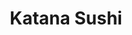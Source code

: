 ---
layout: place
title: "Katana Sushi"
permalink: /virginia/midlothian/katana-sushi.html
stateAbbr: VA
stateName: Virginia
cityName: Midlothian
seo:
  name: "Katana Sushi"
  type: Restaurant
  links: https://www.facebook.com/MidlothianKatanaSushi?ref=hl
description: "Looking for sushi in Midlothian, Virginia? Check out Katana Sushi for a delightful Japanese dining experience. Enjoy a variety of sushi and other dishes in a..."
place_id: ChIJZUoZKgFusYkRmqxeJ-J-Cp0
photos:
  - name: >-
      places/ChIJZUoZKgFusYkRmqxeJ-J-Cp0/photos/AeeoHcLi99oE6XOaDtcMqoEQRYO3IGWoDYun2a9zjyR0GfyON9sjec6ntpJo-fJOs31xwxF2UB0yPoKrV25lfe3knHue7neaPa1scAOO7_VUnq3xw0E0nLhQXZvSbicDAUy5_k4Bjm1HYWaJZq7ULj5FA-rr449adswNi7iYcgR5yVjjnx38C4kpzQwdTaz8KdFBcEhiFVJ42mjDcwXPwLVqhEQ00sWfpb_R0jpHlxt7UG54tYIDKXJacuedqQrcn37T2yT2x0hsnJGTW3AuQcRTvnQguicJV92GlOmN7nUBi9t19A
    widthPx: 2048
    heightPx: 1536
    authorAttributions:
      - displayName: Katana Sushi
        uri: https://maps.google.com/maps/contrib/118028301919190790309
        photoUri: >-
          https://lh3.googleusercontent.com/a/ACg8ocL4crhyavkkeCGBaLz0Xj8UH39Y8oD_XOG1onSKAlAVTvD1PA=s100-p-k-no-mo
    flagContentUri: >-
      https://www.google.com/local/imagery/report/?cb_client=maps_api_places.places_api&image_key=!1e10!2sAF1QipPc8oY2J6izKfln_qWaHiC064XSgVt-evRtn8Dz&hl=en-US
    googleMapsUri: >-
      https://www.google.com/maps/place//data=!3m4!1e2!3m2!1sAF1QipPc8oY2J6izKfln_qWaHiC064XSgVt-evRtn8Dz!2e10!4m2!3m1!1s0x89b16e012a194a65:0x9d0a7ee2275eac9a
  - name: >-
      places/ChIJZUoZKgFusYkRmqxeJ-J-Cp0/photos/AeeoHcItWkFvT_HNW9hwdKaHohJavHZJHczHe46z1-WqKGDundV1TJ8-ksGvmH4U_zQxotZvQUVVmZe3RuQkNIyWfR117BRbTiY2WcFz36jWcc51kuwtdH0vJHvlTjyDRTxdgngNsJ4SK3l9qUFFSzKcee6346EJZ8eZJoTpBLcUswRNPx2WW9wuzZtaeBMUHNUnp6K9D8nR_VjNf3s5dfOusdBif4zjoiAus2t45RI0dfxwPQcpFbBW3vwb3BdbTiI2gBWY9o-iqOKasJq8DOaq_lR_OR8JFXYXdjng72tzv4HK_xPOdtcfVoxAFWfCXT8d2dD7PsKtdAyiG-XqZFcOu_5o9EpcNCqQizGL1hG7YGCvv-gZWrzhC0C_9x9iag-yWkMh1bY3QgkEySecWTGJlogm4yUWaTkFwibHE2wh1hNlTzVJFFDi-LghlFpukjam
    widthPx: 4000
    heightPx: 1848
    authorAttributions:
      - displayName: Alfred
        uri: https://maps.google.com/maps/contrib/100223626666596942245
        photoUri: >-
          https://lh3.googleusercontent.com/a-/ALV-UjU-wDyQBer5dfRNoz6V6mtyzl0HWUG4AOxXXWgUOXqDLRsWfc01CQ=s100-p-k-no-mo
    flagContentUri: >-
      https://www.google.com/local/imagery/report/?cb_client=maps_api_places.places_api&image_key=!1e10!2sCIABIhAA3ilWdRhOzGf5sT8AA_wo&hl=en-US
    googleMapsUri: >-
      https://www.google.com/maps/place//data=!3m4!1e2!3m2!1sCIABIhAA3ilWdRhOzGf5sT8AA_wo!2e10!4m2!3m1!1s0x89b16e012a194a65:0x9d0a7ee2275eac9a
  - name: >-
      places/ChIJZUoZKgFusYkRmqxeJ-J-Cp0/photos/AeeoHcLSQkNGJOZG31u8Q-VGpDK3UPH7sd43MIVwIgAW4rt-koAkxEq2u_0knKwyyhfRqLCHZJTkPGvD_cbl6wtLDzAqr2AkRWbGS2mMXqE8DShplXNxY_2fS2rDE_2LI4aNlw9r2X3jqRfZrI5Y1a_3xTMX-kIvRi8KJuwsl1RCFjJ_WYW1nTnph6uzdN-nphO2PG_D9FgmJrEBQzT05i_yr7ulSvYE6dKikWwietiSHDqpzKCEABM92ESSnHNjX_1cuBlPUZ6AkV4yDFvi2kfNTfdBKUJnKgpiM3DnOKvcHpocdNJl1TQL9-iER0tanb9wvOn8DXjPd4OrHYZduo0TYwPh7dv8gLf7Iyl7vXc94X-cvsEb9S68itcaui76tTWREt_foVu9EvChDqps49ZPIPR0RN8E2KGd47bLpnk7QGo
    widthPx: 4800
    heightPx: 3600
    authorAttributions:
      - displayName: Danny Theodore
        uri: https://maps.google.com/maps/contrib/103421296822769006184
        photoUri: >-
          https://lh3.googleusercontent.com/a-/ALV-UjV3CpduuJ-iaZOlAvKxl5Lf_cKc6lxrBQ6h2W1tDQaOdTUumqwK=s100-p-k-no-mo
    flagContentUri: >-
      https://www.google.com/local/imagery/report/?cb_client=maps_api_places.places_api&image_key=!1e10!2sCIHM0ogKEICAgICt8duuPA&hl=en-US
    googleMapsUri: >-
      https://www.google.com/maps/place//data=!3m4!1e2!3m2!1sCIHM0ogKEICAgICt8duuPA!2e10!4m2!3m1!1s0x89b16e012a194a65:0x9d0a7ee2275eac9a
  - name: >-
      places/ChIJZUoZKgFusYkRmqxeJ-J-Cp0/photos/AeeoHcKx8YNTRwlNGt2I3CJJOxP0-ueHH9ilSoTzalb_XuYU9LA4BJzZCVy9pCqIhsq4CpEkK0BNxnZ8aiB-42mua_c0zcfKlWUWTHCQtJvDewi4cm5SEKJHQzUWCq9ijDk62rcUVTLR4jt16bnvvPw6P53iXmCAGvbI1H43mKTIqj8N79TNnYK8eZ1AocNhhcqTICQIv0kNxm6AW9RrC02j_GuNuiMTaQKx4IztShSzrjtghtXn9kmlzRq4AVg6jxi-glx5ii6FVuzOY_aruSgzhyWzVdCXBc9819SNmzXIz_EYX8DaLAFEjI-AzRItATPPC0g5NBGYCFM1JHfzywOHXk9C0aWXZHI0f6zLTQhqf7mbWfQWLO6gdLAPezRsLc05QUecU3OiTYk-ZHLgIRYJIPwIy7p7IjRVg9zAuwegMpw
    widthPx: 3024
    heightPx: 4032
    authorAttributions:
      - displayName: Donald
        uri: https://maps.google.com/maps/contrib/113304698156837750838
        photoUri: >-
          https://lh3.googleusercontent.com/a/ACg8ocKhMAI5buDzymCj8JRpKj3emKDRcI0EgRI80V9nvty5LbqwIA=s100-p-k-no-mo
    flagContentUri: >-
      https://www.google.com/local/imagery/report/?cb_client=maps_api_places.places_api&image_key=!1e10!2sCIHM0ogKEICAgIDPxvWBeA&hl=en-US
    googleMapsUri: >-
      https://www.google.com/maps/place//data=!3m4!1e2!3m2!1sCIHM0ogKEICAgIDPxvWBeA!2e10!4m2!3m1!1s0x89b16e012a194a65:0x9d0a7ee2275eac9a
  - name: >-
      places/ChIJZUoZKgFusYkRmqxeJ-J-Cp0/photos/AeeoHcLn7d03BhQl8Osprwa7u7bT50c4TdH14vsPJEqbNv3PsBcuL6OdFsLRXdRM20vaSNc-W2XdkWs3ZN32VqBzB6hgrrk_5AQTLHmZ_HF3jr9_JI4E_4_blI3fEfko0aI_em1_770onnVpf68RFlMV-eLz1HQEZkf6o8yfbyHn4Wozg72wU4KvGOHfDUN3wtw-C2vKpu8QS_2pzeSuZa9YdoZQL2N8hwMFNVCHmDOEn5FONhTTu5laHtLYPsiW7l8CSpu76heyLbZoQHGAKoxt-QGIG3j6v2M1vUT7dE7HAbdujQRd1rtdRVxpT3lX2tnpxvHxXDiKm9HoxNyHXD5g4PI03D0PYDeucReOxGWJWpFxEEonnBugHNwJzAywmzrg2bhr_yNQMzyNMyyoEb1opdtDs-Mo6eTsy_vBNW_E8fA3Ng
    widthPx: 4000
    heightPx: 3000
    authorAttributions:
      - displayName: Foto Fern
        uri: https://maps.google.com/maps/contrib/103816232673562443623
        photoUri: >-
          https://lh3.googleusercontent.com/a-/ALV-UjVBDby4Q5oFrFJ29O7HkDAznJT4yei83OOCEcQ6xGWre1JBfCqykg=s100-p-k-no-mo
    flagContentUri: >-
      https://www.google.com/local/imagery/report/?cb_client=maps_api_places.places_api&image_key=!1e10!2sCIHM0ogKEICAgIDp_ZTQAQ&hl=en-US
    googleMapsUri: >-
      https://www.google.com/maps/place//data=!3m4!1e2!3m2!1sCIHM0ogKEICAgIDp_ZTQAQ!2e10!4m2!3m1!1s0x89b16e012a194a65:0x9d0a7ee2275eac9a
  - name: >-
      places/ChIJZUoZKgFusYkRmqxeJ-J-Cp0/photos/AeeoHcK7HNjKSP-k7-Yj_Zzg0kwHN2tzIdqTjK0naRCSquCWB0FU81F-iLfnckxTo2FXsoHrj1I93DkHSPXiskyjYMNjSkNKMIJkaHpHqUl2Ln5SJ1VNYlbGVS2DM7KKs-775kg3EgX-1mZH8xoQQk2KXAar0c7bQgHsccjDdF9LgjXe0XmStoXEqV6Jh42PSYiLLM4Xa6eD3yV_t93Bb8uLXRzmlyWVVOJtCe7-BZbypCcXJFdg9vnQZ0Jsqr0VAZl0XHDZsMyI4W0H-shqf95GGCalYQA4_h2xR-RxvoT6k2tzNdpJsrFvguLHJa65WXDhJAdp9dWwRCpwh9PBVrQGRnpmSO4-5tl9LJwSTqfbHUPo32ZF4QuBLDWyvg1fiF1GR9SJlSMOS8DXWh32s022XI-RAy_oNJwpQBTERcrGWWBo3stY
    widthPx: 4000
    heightPx: 3000
    authorAttributions:
      - displayName: Foto Fern
        uri: https://maps.google.com/maps/contrib/103816232673562443623
        photoUri: >-
          https://lh3.googleusercontent.com/a-/ALV-UjVBDby4Q5oFrFJ29O7HkDAznJT4yei83OOCEcQ6xGWre1JBfCqykg=s100-p-k-no-mo
    flagContentUri: >-
      https://www.google.com/local/imagery/report/?cb_client=maps_api_places.places_api&image_key=!1e10!2sCIHM0ogKEICAgIDp_ZTQgQE&hl=en-US
    googleMapsUri: >-
      https://www.google.com/maps/place//data=!3m4!1e2!3m2!1sCIHM0ogKEICAgIDp_ZTQgQE!2e10!4m2!3m1!1s0x89b16e012a194a65:0x9d0a7ee2275eac9a
  - name: >-
      places/ChIJZUoZKgFusYkRmqxeJ-J-Cp0/photos/AeeoHcJs-xcW7TsgWdvNnhizMB4EKrnwl2iNcRncUB-TOLk4F6fQ3WfBJGT_UGdqCPBZkfm3T_aJmaQdNwGIUrRpEkTTD-efwP1hzJZBG032UPL8ce-tKgCxwzqduJ7BWonir2WL-jfohvj00Tx2CcqieOJZsbLk9oo6k5ka-bKXBiNZ8pPwabiLhiZ24RzmBjA-3aP9wgKKjunkrTgQsFiCE2XUtIjalKXhiae3WVaKdjEpuchy2B8Px4M1mVxAPt0_ZYMNnFl-_rhVi_4sqraRPrdHieCyPs8ZlV61xYb2A8j4nMGjvFJKyvuYEABMXxlcZKk5lIfPFnAUmLXtzvBNG8vVZ8JUNfK5s10j8iOL1lqUiB77y0brP9n38ORu8edPcOVblbmYvKj7mGkt3NwO4NQc0ZDKj-Mi3uu3Kk5z-Ic
    widthPx: 3000
    heightPx: 4000
    authorAttributions:
      - displayName: Mrs Hod
        uri: https://maps.google.com/maps/contrib/101857390387726618523
        photoUri: >-
          https://lh3.googleusercontent.com/a-/ALV-UjU16oQ57QII1-hUonGZ6Z867Zz2c2f90YCcJP273r9EK6v3mbs=s100-p-k-no-mo
    flagContentUri: >-
      https://www.google.com/local/imagery/report/?cb_client=maps_api_places.places_api&image_key=!1e10!2sCIHM0ogKEICAgIDx3cmZOw&hl=en-US
    googleMapsUri: >-
      https://www.google.com/maps/place//data=!3m4!1e2!3m2!1sCIHM0ogKEICAgIDx3cmZOw!2e10!4m2!3m1!1s0x89b16e012a194a65:0x9d0a7ee2275eac9a
  - name: >-
      places/ChIJZUoZKgFusYkRmqxeJ-J-Cp0/photos/AeeoHcJuvOztaeHOQ6CNNl_ttikT6kWeeBR6nkvmn1yOJ3K2hx9qJDeDYXesuT_eMg3-hQiLhG6Bs6lCZ41t0pguQJdtvne2AAJuBpwKKx5fdBA6MdalfET1DHlNLMEE-aHZnAhz7Q-iBBA7ZXMvzzt4j-yCnxPlFLMP-rcuzyNrR2OTUk-Ibml-EEj65tWzz7d9cx9Pyfjc-P7Fi5qk2lxGNw3v3jfUfk29Dyvqwxw87h3QSoaW2v2G48qvS2-lrZSsRYcuywyGAsp_8a5qs8DxWvOzy39MEFEmUZQOkXMwrRvNj2n6RHeVqV27CYzoepGMTu1hXY0qfJzV97EZ7yT_5QrTn44FR2zlKZn46LAo5Nx50zZyTcEZ0Ojz1daZpUjahrdDU540EC6cMWkrl7yQ0De-epndYcsai0huEsfLbn8
    widthPx: 4032
    heightPx: 3024
    authorAttributions:
      - displayName: Beau Dudiez
        uri: https://maps.google.com/maps/contrib/102260930227369336442
        photoUri: >-
          https://lh3.googleusercontent.com/a/ACg8ocLq3oA34PCn8Y3jqiBxvACRP86n65M0tu2DqEL35OXg8e6mbQ=s100-p-k-no-mo
    flagContentUri: >-
      https://www.google.com/local/imagery/report/?cb_client=maps_api_places.places_api&image_key=!1e10!2sCIHM0ogKEICAgIDmyuLbTQ&hl=en-US
    googleMapsUri: >-
      https://www.google.com/maps/place//data=!3m4!1e2!3m2!1sCIHM0ogKEICAgIDmyuLbTQ!2e10!4m2!3m1!1s0x89b16e012a194a65:0x9d0a7ee2275eac9a
  - name: >-
      places/ChIJZUoZKgFusYkRmqxeJ-J-Cp0/photos/AeeoHcKvRRjFIFveeJMU8pIP4nOMVke4TIN5dtABi0QOTu19erRFKTwpl9nFkcFPKvZQEqyyNM66Vpx7PB79ZjRAXe8wlp_xvh7Hvf1SIwxPx4_tXCnKRb8O1jV283Uct_STXrzlCNV1wgoRDYfWevIFD_6uEW5KSZlLpcFAlefhJ_v4tiNhLVJehH6Db3hF5yLp_FS03Y6bkVtF4KdBTyUBKdJmPkANaT8tz9MaQk6cRP1sLMbC7GR_yZQHmD9QPf32OXU2IjREgxk0NZEzzhpoxSzBeMnTG0kHQwV15pOjdsNrUHUWV4nIggU3wXvXFv50obSatOsxUVuCLvlRTims4E9d8XesJInKdMZ47zeHT2FA3Fa0kEMAFiUFCpBcsMbxNSr90kmfTMoZOsfXQ9JGDFUna2wQS5RrEvym-N8c06uNTA
    widthPx: 4080
    heightPx: 3072
    authorAttributions:
      - displayName: bruce hoang
        uri: https://maps.google.com/maps/contrib/101508111928725505280
        photoUri: >-
          https://lh3.googleusercontent.com/a-/ALV-UjUSmyLuI3a1p5_1Be1XMC0sZR9B6gGh-UN7hC83ZNjgC6-dK-PAMg=s100-p-k-no-mo
    flagContentUri: >-
      https://www.google.com/local/imagery/report/?cb_client=maps_api_places.places_api&image_key=!1e10!2sCIHM0ogKEICAgIC32eaQBw&hl=en-US
    googleMapsUri: >-
      https://www.google.com/maps/place//data=!3m4!1e2!3m2!1sCIHM0ogKEICAgIC32eaQBw!2e10!4m2!3m1!1s0x89b16e012a194a65:0x9d0a7ee2275eac9a
  - name: >-
      places/ChIJZUoZKgFusYkRmqxeJ-J-Cp0/photos/AeeoHcJ-N7wZirel6XTXiosQQUPX9_3ZyvtZSDZTk5Jf9xCUHmFVshom3qJrcLCaunziBtyo2ug52IcogzbM1hJY8b4y9LOr296bQwjbi3gM-eRx-3EFJKdMOWFnr48MaK5nSBmMkz0RNhMpqAEEwZQ_UEYHEhB6y1HIOynkLKO5VUSPzPw3Sor2gocSPx2pbK19JuD7EDzrLsoKb1cy3Ax5C9dzO6BA2-YhMy59yHR7oJPKEYB6yA4wnIkNAPUyJvW9jm5AsdXhFq0I7XjAKqlqscSeOFFVoV3hGu6cpUTIzRUKMEblCfZFDArrOJfzzu1q9JcLY_Db1TKHWvoJeZjWx-oWO-94Qtrd9AtAlFG3HkmHllSSzLoErnJeambMajqN3YfZ9brBf1K8IcIQj0UvtMMcGX2crjpTMBUoT9rvNiA
    widthPx: 3266
    heightPx: 4354
    authorAttributions:
      - displayName: Jamie Dettmer
        uri: https://maps.google.com/maps/contrib/100485118400408274420
        photoUri: >-
          https://lh3.googleusercontent.com/a/ACg8ocIxGRVL0oOwV0qX9xpo7mECi_0TmpWgGZWpt9JGeQ1QULcE0A=s100-p-k-no-mo
    flagContentUri: >-
      https://www.google.com/local/imagery/report/?cb_client=maps_api_places.places_api&image_key=!1e10!2sCIHM0ogKEICAgICu7LOQEw&hl=en-US
    googleMapsUri: >-
      https://www.google.com/maps/place//data=!3m4!1e2!3m2!1sCIHM0ogKEICAgICu7LOQEw!2e10!4m2!3m1!1s0x89b16e012a194a65:0x9d0a7ee2275eac9a
address: 13825 Village Place Dr, Midlothian, VA 23114, USA
street: 13825 Village Place Dr
city: Midlothian
state: VA
zip: '23114'
country: USA
neighborhood: Charter Colony
latitude: '37.503531'
longitude: '-77.656521'
accessibility_options:
  wheelchairAccessibleParking: true
  wheelchairAccessibleEntrance: true
  wheelchairAccessibleRestroom: true
  wheelchairAccessibleSeating: true
business_status: OPERATIONAL
name: Katana Sushi
google_maps_links:
  directionsUri: >-
    https://www.google.com/maps/dir//''/data=!4m7!4m6!1m1!4e2!1m2!1m1!1s0x89b16e012a194a65:0x9d0a7ee2275eac9a!3e0
  placeUri: https://maps.google.com/?cid=11315996523510017178
  writeAReviewUri: >-
    https://www.google.com/maps/place//data=!4m3!3m2!1s0x89b16e012a194a65:0x9d0a7ee2275eac9a!12e1
  reviewsUri: >-
    https://www.google.com/maps/place//data=!4m4!3m3!1s0x89b16e012a194a65:0x9d0a7ee2275eac9a!9m1!1b1
  photosUri: >-
    https://www.google.com/maps/place//data=!4m3!3m2!1s0x89b16e012a194a65:0x9d0a7ee2275eac9a!10e5
primary_type: Sushi Restaurant
opening_hours:
  regular: null
  current: null
secondary_opening_hours:
  regular:
    weekdayDescriptions: null
    type: null
  current:
    weekdayDescriptions: null
    type: null
phone: (804) 893-4787
price_level: PRICE_LEVEL_MODERATE
price_range: $20 &ndash; $30
rating: '4.8'
rating_count: 538
website: https://www.facebook.com/MidlothianKatanaSushi?ref=hl
reviews:
  - name: >-
      places/ChIJZUoZKgFusYkRmqxeJ-J-Cp0/reviews/ChZDSUhNMG9nS0VJQ0FnSURQcHB5ZmVREAE
    relativePublishTimeDescription: 4 months ago
    rating: 5
    text:
      text: >-
        I recently visited this sushi restaurant after seeing it ranked 31st on
        Yelp, and I have to say, it absolutely lived up to the hype! The sushi
        was incredibly fresh, with no fishy odor at all, and the slices were
        thick and satisfying. The owner is not only friendly but also clearly
        hardworking, making sure everything runs smoothly.


        What really stood out was the unique touch of using purple rice instead
        of the usual white rice, which added an interesting flavor and made the
        sushi even more memorable. The prices are very affordable for the
        quality of food you get, which is a huge plus. I’ll definitely be
        returning with my family soon! ❤️❤️
      languageCode: en
    originalText:
      text: >-
        I recently visited this sushi restaurant after seeing it ranked 31st on
        Yelp, and I have to say, it absolutely lived up to the hype! The sushi
        was incredibly fresh, with no fishy odor at all, and the slices were
        thick and satisfying. The owner is not only friendly but also clearly
        hardworking, making sure everything runs smoothly.


        What really stood out was the unique touch of using purple rice instead
        of the usual white rice, which added an interesting flavor and made the
        sushi even more memorable. The prices are very affordable for the
        quality of food you get, which is a huge plus. I’ll definitely be
        returning with my family soon! ❤️❤️
      languageCode: en
    authorAttribution:
      displayName: olivia
      uri: https://www.google.com/maps/contrib/110727468384365808588/reviews
      photoUri: >-
        https://lh3.googleusercontent.com/a/ACg8ocIynWGb9PxrlOjPjDCc4dzPR5UVes04GcWEr33Qu78BoLzjMg=s128-c0x00000000-cc-rp-mo
    publishTime: '2024-12-01T18:18:04.037978Z'
    flagContentUri: >-
      https://www.google.com/local/review/rap/report?postId=ChZDSUhNMG9nS0VJQ0FnSURQcHB5ZmVREAE&d=17924085&t=1
    googleMapsUri: >-
      https://www.google.com/maps/reviews/data=!4m6!14m5!1m4!2m3!1sChZDSUhNMG9nS0VJQ0FnSURQcHB5ZmVREAE!2m1!1s0x89b16e012a194a65:0x9d0a7ee2275eac9a
  - name: >-
      places/ChIJZUoZKgFusYkRmqxeJ-J-Cp0/reviews/ChdDSUhNMG9nS0VJQ0FnTURnXzk3VV9BRRAB
    relativePublishTimeDescription: 4 weeks ago
    rating: 5
    text:
      text: >-
        this is without a doubt the best sushi in Richmond and it’s not even
        close. All of the fish is fresh and delicious. They even have specialty
        cuts like chu toro and o toro. considering the quality of Sushi I am
        blown away by how affordable this price is. I cannot recommend this
        place enough. For those that arent big Raw fish fans, the cooked rolls
        are phenomenal and my wife loves them.10 out of 10! You will not find
        better sushi in Richmond
      languageCode: en
    originalText:
      text: >-
        this is without a doubt the best sushi in Richmond and it’s not even
        close. All of the fish is fresh and delicious. They even have specialty
        cuts like chu toro and o toro. considering the quality of Sushi I am
        blown away by how affordable this price is. I cannot recommend this
        place enough. For those that arent big Raw fish fans, the cooked rolls
        are phenomenal and my wife loves them.10 out of 10! You will not find
        better sushi in Richmond
      languageCode: en
    authorAttribution:
      displayName: David Randolph
      uri: https://www.google.com/maps/contrib/105841091453355986612/reviews
      photoUri: >-
        https://lh3.googleusercontent.com/a-/ALV-UjWXFVJPhMIgLCD63Ou3Bv5Mj67RTxz6z4PNM2ngm79ML35MAU5X=s128-c0x00000000-cc-rp-mo-ba2
    publishTime: '2025-03-16T14:23:21.927974Z'
    flagContentUri: >-
      https://www.google.com/local/review/rap/report?postId=ChdDSUhNMG9nS0VJQ0FnTURnXzk3VV9BRRAB&d=17924085&t=1
    googleMapsUri: >-
      https://www.google.com/maps/reviews/data=!4m6!14m5!1m4!2m3!1sChdDSUhNMG9nS0VJQ0FnTURnXzk3VV9BRRAB!2m1!1s0x89b16e012a194a65:0x9d0a7ee2275eac9a
  - name: >-
      places/ChIJZUoZKgFusYkRmqxeJ-J-Cp0/reviews/ChZDSUhNMG9nS0VJQ0FnSURmX29Ud05nEAE
    relativePublishTimeDescription: 3 months ago
    rating: 5
    text:
      text: >-
        The best sushi and service in the area hands down! My favorite rolls are
        French Kiss and Gadzilla. The Katana balls, miso soup and Tempura are
        divine. The matcha tea taste authentic. Everything is 10/10. They are so
        nice and attentive, customer service is top notch. The ambiance is
        great, soft classical music, tv on no sound, and plenty of parking.
        Highly recommend!
      languageCode: en
    originalText:
      text: >-
        The best sushi and service in the area hands down! My favorite rolls are
        French Kiss and Gadzilla. The Katana balls, miso soup and Tempura are
        divine. The matcha tea taste authentic. Everything is 10/10. They are so
        nice and attentive, customer service is top notch. The ambiance is
        great, soft classical music, tv on no sound, and plenty of parking.
        Highly recommend!
      languageCode: en
    authorAttribution:
      displayName: Love always Jasmine
      uri: https://www.google.com/maps/contrib/116715703327781460511/reviews
      photoUri: >-
        https://lh3.googleusercontent.com/a-/ALV-UjXS9H_TbDs7dnZGS0jiI-ky5IRVv_hQu29dkO_xpStITmk9vvSLnQ=s128-c0x00000000-cc-rp-mo-ba3
    publishTime: '2025-01-07T01:50:57.250038Z'
    flagContentUri: >-
      https://www.google.com/local/review/rap/report?postId=ChZDSUhNMG9nS0VJQ0FnSURmX29Ud05nEAE&d=17924085&t=1
    googleMapsUri: >-
      https://www.google.com/maps/reviews/data=!4m6!14m5!1m4!2m3!1sChZDSUhNMG9nS0VJQ0FnSURmX29Ud05nEAE!2m1!1s0x89b16e012a194a65:0x9d0a7ee2275eac9a
  - name: >-
      places/ChIJZUoZKgFusYkRmqxeJ-J-Cp0/reviews/ChZDSUhNMG9nS0VJQ0FnSURQeHZXQldBEAE
    relativePublishTimeDescription: 4 months ago
    rating: 5
    text:
      text: >-
        I was blown away by the incredible value at Katana Sushi! The generous
        portions of premium fish were simply divine and the kitchen knows how to
        craft a delicious meal. Worth the money and must-try for sushi lovers!
      languageCode: en
    originalText:
      text: >-
        I was blown away by the incredible value at Katana Sushi! The generous
        portions of premium fish were simply divine and the kitchen knows how to
        craft a delicious meal. Worth the money and must-try for sushi lovers!
      languageCode: en
    authorAttribution:
      displayName: Donald
      uri: https://www.google.com/maps/contrib/113304698156837750838/reviews
      photoUri: >-
        https://lh3.googleusercontent.com/a/ACg8ocKhMAI5buDzymCj8JRpKj3emKDRcI0EgRI80V9nvty5LbqwIA=s128-c0x00000000-cc-rp-mo
    publishTime: '2024-12-01T17:14:43.528837Z'
    flagContentUri: >-
      https://www.google.com/local/review/rap/report?postId=ChZDSUhNMG9nS0VJQ0FnSURQeHZXQldBEAE&d=17924085&t=1
    googleMapsUri: >-
      https://www.google.com/maps/reviews/data=!4m6!14m5!1m4!2m3!1sChZDSUhNMG9nS0VJQ0FnSURQeHZXQldBEAE!2m1!1s0x89b16e012a194a65:0x9d0a7ee2275eac9a
  - name: >-
      places/ChIJZUoZKgFusYkRmqxeJ-J-Cp0/reviews/ChZDSUhNMG9nS0VJQ0FnTUNnemJfLUJ3EAE
    relativePublishTimeDescription: a month ago
    rating: 5
    text:
      text: >-
        The purple rice they are known for is absolutely beautiful and yummy!
        The miso soup has so much flavor! Some of the best I’ve had! My group of
        fellow sushi eaters indulged in quite a few rolls and loved almost all
        of them, the only critique was one that was more difficult to eat bc of
        the tin foil it was cooked in! Otherwise an amazing meal and great
        service! Definitely recommend if you’re in the Midlothian area!
      languageCode: en
    originalText:
      text: >-
        The purple rice they are known for is absolutely beautiful and yummy!
        The miso soup has so much flavor! Some of the best I’ve had! My group of
        fellow sushi eaters indulged in quite a few rolls and loved almost all
        of them, the only critique was one that was more difficult to eat bc of
        the tin foil it was cooked in! Otherwise an amazing meal and great
        service! Definitely recommend if you’re in the Midlothian area!
      languageCode: en
    authorAttribution:
      displayName: Lauren Z.
      uri: https://www.google.com/maps/contrib/103437559730718870049/reviews
      photoUri: >-
        https://lh3.googleusercontent.com/a/ACg8ocJWzfrdIgEIqOuXei5ae7GLCVYBErrWd1p1sZGNo8C1O6w7ew=s128-c0x00000000-cc-rp-mo
    publishTime: '2025-02-19T22:01:27.835189Z'
    flagContentUri: >-
      https://www.google.com/local/review/rap/report?postId=ChZDSUhNMG9nS0VJQ0FnTUNnemJfLUJ3EAE&d=17924085&t=1
    googleMapsUri: >-
      https://www.google.com/maps/reviews/data=!4m6!14m5!1m4!2m3!1sChZDSUhNMG9nS0VJQ0FnTUNnemJfLUJ3EAE!2m1!1s0x89b16e012a194a65:0x9d0a7ee2275eac9a
parking_options:
  freeParkingLot: true
  freeStreetParking: true
  paidStreetParking: false
  valetParking: false
payment_options:
  acceptsCreditCards: true
  acceptsDebitCards: true
  acceptsCashOnly: false
  acceptsNfc: true
allow_dogs: null
curbside_pickup: null
delivery: false
dine_in: true
good_for_children: true
good_for_groups: true
good_for_sports: false
live_music: false
menu_for_children: true
outdoor_seating: false
reservable: true
restroom: true
serves_beer: true
serves_breakfast: false
serves_brunch: false
serves_cocktails: true
serves_coffee: null
serves_dinner: true
serves_dessert: true
serves_lunch: true
serves_vegetarian_food: true
serves_wine: true
takeout: true
summary: null

---